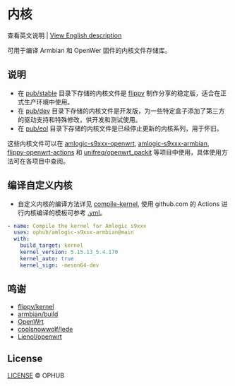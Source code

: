 # 内核

查看英文说明 | [View English description](README.md)

可用于编译 Armbian 和 OpenWer 固件的内核文件存储库。

## 说明

- 在 [pub/stable](pub/stable) 目录下存储的内核文件是 [flippy](https://github.com/unifreq) 制作分享的稳定版，适合在正式生产环境中使用。
- 在 [pub/dev](pub/dev) 目录下存储的内核文件是开发版，为一些特定盒子添加了第三方的驱动支持和特殊修改，供开发和测试使用。
- 在 [pub/eol](pub/eol) 目录下存储的内核文件是已经停止更新的内核系列，用于怀旧。

这些内核文件可以在 [amlogic-s9xxx-openwrt](https://github.com/ophub/amlogic-s9xxx-openwrt), [amlogic-s9xxx-armbian](https://github.com/ophub/amlogic-s9xxx-armbian), [flippy-openwrt-actions](https://github.com/ophub/flippy-openwrt-actions) 和 [unifreq/openwrt_packit](https://github.com/unifreq/openwrt_packit) 等项目中使用，具体使用方法可在各项目中查阅。

## 编译自定义内核

- 自定义内核的编译方法详见 [compile-kernel](https://github.com/ophub/amlogic-s9xxx-armbian/tree/main/compile-kernel), 使用 github.com 的 Actions 进行内核编译的模板可参考 [.yml](https://github.com/ophub/amlogic-s9xxx-openwrt/blob/main/.github/workflows/compile-kernel.yml)。

```yaml
- name: Compile the kernel for Amlogic s9xxx
  uses: ophub/amlogic-s9xxx-armbian@main
  with:
    build_target: kernel
    kernel_version: 5.15.13_5.4.170
    kernel_auto: true
    kernel_sign: -meson64-dev
```

## 鸣谢

- [flippy/kernel](https://github.com/unifreq)
- [armbian/build](https://github.com/armbian/build)
- [OpenWrt](https://github.com/openwrt/openwrt)
- [coolsnowwolf/lede](https://github.com/coolsnowwolf/lede)
- [Lienol/openwrt](https://github.com/Lienol/openwrt)

## License

[LICENSE](https://github.com/ophub/kernel/blob/main/LICENSE) © OPHUB


